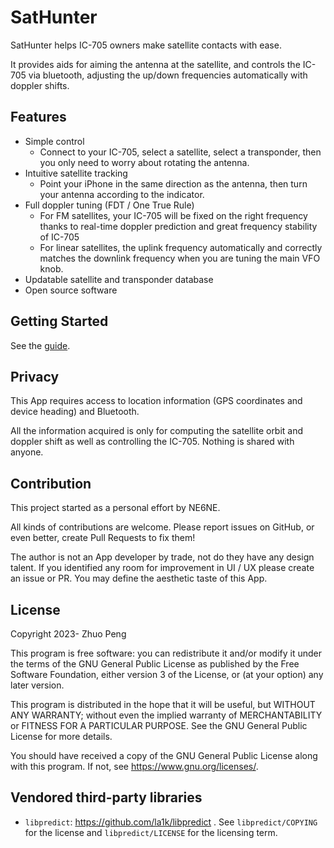 # SatHunter

SatHunter helps IC-705 owners make satellite contacts with ease.

It provides aids for aiming the antenna at the satellite, and
controls the IC-705 via bluetooth, adjusting the up/down frequencies
automatically with doppler shifts.

## Features

- Simple control
    - Connect to your IC-705, select a satellite, select a transponder, then you only need
      to worry about rotating the antenna.
- Intuitive satellite tracking
    - Point your iPhone in the same direction as the antenna, then turn your antenna
      according to the indicator. 
- Full doppler tuning (FDT / One True Rule)
    - For FM satellites, your IC-705 will be fixed on the right frequency thanks to
       real-time doppler prediction and great frequency stability of IC-705
    - For linear satellites, the uplink frequency automatically and correctly matches
      the downlink frequency when you are tuning the main VFO knob.
- Updatable satellite and transponder database
- Open source software

## Getting Started
See the [guide](Docs/GettingStarted.md).

## Privacy

This App requires access to location information (GPS coordinates and device heading) and
Bluetooth.

All the information acquired is only for computing the satellite orbit and doppler shift as well
as controlling the IC-705. Nothing is shared with anyone.

## Contribution

This project started as a personal effort by NE6NE.

All kinds of contributions are welcome. Please report issues on GitHub, or even better, create
Pull Requests to fix them!

The author is not an App developer by trade, not do they have any design talent. If you identified any
room for improvement in UI / UX please create an issue or PR. You may define the aesthetic taste of
this App.

## License

Copyright 2023- Zhuo Peng

This program is free software: you can redistribute it and/or modify
it under the terms of the GNU General Public License as published by
the Free Software Foundation, either version 3 of the License, or
(at your option) any later version.

This program is distributed in the hope that it will be useful,
but WITHOUT ANY WARRANTY; without even the implied warranty of
MERCHANTABILITY or FITNESS FOR A PARTICULAR PURPOSE.  See the
GNU General Public License for more details.

You should have received a copy of the GNU General Public License
along with this program.  If not, see <https://www.gnu.org/licenses/>.

## Vendored third-party libraries

- `libpredict`: https://github.com/la1k/libpredict .
   See `libpredict/COPYING` for the license and `libpredict/LICENSE` for the licensing term.

